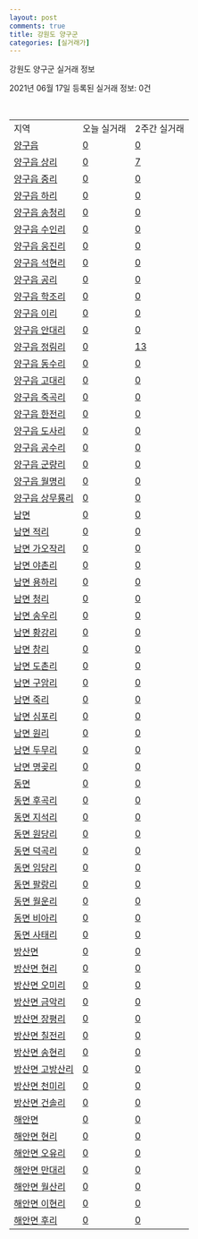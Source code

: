 ```yaml
---
layout: post
comments: true
title: 강원도 양구군
categories: [실거래가]
---
```


강원도 양구군 실거래 정보

2021년 06월 17일 등록된 실거래 정보: 0건

<script type="text/javascript">
  google.charts.load('current', {'packages':['corechart']});
  google.charts.setOnLoadCallback(drawChart);

  function drawChart() {
    var data = google.visualization.arrayToDataTable([['거래일', '매매', '전월세', '전매'], ['2021-03', 1, 0, 0], ['2021-04', 8, 1, 0], ['2021-05', 8, 0, 0], ['2021-06', 2, 0, 0]]);

    var options = {
      title: '최근 유형별 거래량 추이',
      legend: { position: 'bottom' }
    };

    var chart = new google.visualization.LineChart(document.getElementById('columnchart_material'));
    chart.draw(data, (options));
  }
</script>

<div id="columnchart_material" style="width: 450px; margin-left: -35px"></div>
<br>
<table class="sortable">
  <tr>
    <td>지역</td>
    <td>오늘 실거래</td>
    <td>2주간 실거래</td>
  </tr>

  
  <tr class="item">
    <td><a href="4280025000.html">양구읍</a></td>
    <td><a href="4280025000.html">0</a></td>
    <td><a href="4280025000.html">0</a></td>
  </tr>
    

  <tr class="item">
    <td><a href="4280025021.html">양구읍 상리</a></td>
    <td><a href="4280025021.html">0</a></td>
    <td><a href="4280025021.html">7</a></td>
  </tr>
    

  <tr class="item">
    <td><a href="4280025022.html">양구읍 중리</a></td>
    <td><a href="4280025022.html">0</a></td>
    <td><a href="4280025022.html">0</a></td>
  </tr>
    

  <tr class="item">
    <td><a href="4280025023.html">양구읍 하리</a></td>
    <td><a href="4280025023.html">0</a></td>
    <td><a href="4280025023.html">0</a></td>
  </tr>
    

  <tr class="item">
    <td><a href="4280025024.html">양구읍 송청리</a></td>
    <td><a href="4280025024.html">0</a></td>
    <td><a href="4280025024.html">0</a></td>
  </tr>
    

  <tr class="item">
    <td><a href="4280025025.html">양구읍 수인리</a></td>
    <td><a href="4280025025.html">0</a></td>
    <td><a href="4280025025.html">0</a></td>
  </tr>
    

  <tr class="item">
    <td><a href="4280025026.html">양구읍 웅진리</a></td>
    <td><a href="4280025026.html">0</a></td>
    <td><a href="4280025026.html">0</a></td>
  </tr>
    

  <tr class="item">
    <td><a href="4280025027.html">양구읍 석현리</a></td>
    <td><a href="4280025027.html">0</a></td>
    <td><a href="4280025027.html">0</a></td>
  </tr>
    

  <tr class="item">
    <td><a href="4280025028.html">양구읍 공리</a></td>
    <td><a href="4280025028.html">0</a></td>
    <td><a href="4280025028.html">0</a></td>
  </tr>
    

  <tr class="item">
    <td><a href="4280025029.html">양구읍 학조리</a></td>
    <td><a href="4280025029.html">0</a></td>
    <td><a href="4280025029.html">0</a></td>
  </tr>
    

  <tr class="item">
    <td><a href="4280025030.html">양구읍 이리</a></td>
    <td><a href="4280025030.html">0</a></td>
    <td><a href="4280025030.html">0</a></td>
  </tr>
    

  <tr class="item">
    <td><a href="4280025031.html">양구읍 안대리</a></td>
    <td><a href="4280025031.html">0</a></td>
    <td><a href="4280025031.html">0</a></td>
  </tr>
    

  <tr class="item">
    <td><a href="4280025032.html">양구읍 정림리</a></td>
    <td><a href="4280025032.html">0</a></td>
    <td><a href="4280025032.html">13</a></td>
  </tr>
    

  <tr class="item">
    <td><a href="4280025033.html">양구읍 동수리</a></td>
    <td><a href="4280025033.html">0</a></td>
    <td><a href="4280025033.html">0</a></td>
  </tr>
    

  <tr class="item">
    <td><a href="4280025034.html">양구읍 고대리</a></td>
    <td><a href="4280025034.html">0</a></td>
    <td><a href="4280025034.html">0</a></td>
  </tr>
    

  <tr class="item">
    <td><a href="4280025035.html">양구읍 죽곡리</a></td>
    <td><a href="4280025035.html">0</a></td>
    <td><a href="4280025035.html">0</a></td>
  </tr>
    

  <tr class="item">
    <td><a href="4280025036.html">양구읍 한전리</a></td>
    <td><a href="4280025036.html">0</a></td>
    <td><a href="4280025036.html">0</a></td>
  </tr>
    

  <tr class="item">
    <td><a href="4280025037.html">양구읍 도사리</a></td>
    <td><a href="4280025037.html">0</a></td>
    <td><a href="4280025037.html">0</a></td>
  </tr>
    

  <tr class="item">
    <td><a href="4280025038.html">양구읍 공수리</a></td>
    <td><a href="4280025038.html">0</a></td>
    <td><a href="4280025038.html">0</a></td>
  </tr>
    

  <tr class="item">
    <td><a href="4280025039.html">양구읍 군량리</a></td>
    <td><a href="4280025039.html">0</a></td>
    <td><a href="4280025039.html">0</a></td>
  </tr>
    

  <tr class="item">
    <td><a href="4280025040.html">양구읍 월명리</a></td>
    <td><a href="4280025040.html">0</a></td>
    <td><a href="4280025040.html">0</a></td>
  </tr>
    

  <tr class="item">
    <td><a href="4280025041.html">양구읍 상무룡리</a></td>
    <td><a href="4280025041.html">0</a></td>
    <td><a href="4280025041.html">0</a></td>
  </tr>
    

  <tr class="item">
    <td><a href="4280031000.html">남면</a></td>
    <td><a href="4280031000.html">0</a></td>
    <td><a href="4280031000.html">0</a></td>
  </tr>
    

  <tr class="item">
    <td><a href="4280031021.html">남면 적리</a></td>
    <td><a href="4280031021.html">0</a></td>
    <td><a href="4280031021.html">0</a></td>
  </tr>
    

  <tr class="item">
    <td><a href="4280031022.html">남면 가오작리</a></td>
    <td><a href="4280031022.html">0</a></td>
    <td><a href="4280031022.html">0</a></td>
  </tr>
    

  <tr class="item">
    <td><a href="4280031023.html">남면 야촌리</a></td>
    <td><a href="4280031023.html">0</a></td>
    <td><a href="4280031023.html">0</a></td>
  </tr>
    

  <tr class="item">
    <td><a href="4280031024.html">남면 용하리</a></td>
    <td><a href="4280031024.html">0</a></td>
    <td><a href="4280031024.html">0</a></td>
  </tr>
    

  <tr class="item">
    <td><a href="4280031025.html">남면 청리</a></td>
    <td><a href="4280031025.html">0</a></td>
    <td><a href="4280031025.html">0</a></td>
  </tr>
    

  <tr class="item">
    <td><a href="4280031026.html">남면 송우리</a></td>
    <td><a href="4280031026.html">0</a></td>
    <td><a href="4280031026.html">0</a></td>
  </tr>
    

  <tr class="item">
    <td><a href="4280031027.html">남면 황강리</a></td>
    <td><a href="4280031027.html">0</a></td>
    <td><a href="4280031027.html">0</a></td>
  </tr>
    

  <tr class="item">
    <td><a href="4280031028.html">남면 창리</a></td>
    <td><a href="4280031028.html">0</a></td>
    <td><a href="4280031028.html">0</a></td>
  </tr>
    

  <tr class="item">
    <td><a href="4280031029.html">남면 도촌리</a></td>
    <td><a href="4280031029.html">0</a></td>
    <td><a href="4280031029.html">0</a></td>
  </tr>
    

  <tr class="item">
    <td><a href="4280031030.html">남면 구암리</a></td>
    <td><a href="4280031030.html">0</a></td>
    <td><a href="4280031030.html">0</a></td>
  </tr>
    

  <tr class="item">
    <td><a href="4280031031.html">남면 죽리</a></td>
    <td><a href="4280031031.html">0</a></td>
    <td><a href="4280031031.html">0</a></td>
  </tr>
    

  <tr class="item">
    <td><a href="4280031032.html">남면 심포리</a></td>
    <td><a href="4280031032.html">0</a></td>
    <td><a href="4280031032.html">0</a></td>
  </tr>
    

  <tr class="item">
    <td><a href="4280031033.html">남면 원리</a></td>
    <td><a href="4280031033.html">0</a></td>
    <td><a href="4280031033.html">0</a></td>
  </tr>
    

  <tr class="item">
    <td><a href="4280031034.html">남면 두무리</a></td>
    <td><a href="4280031034.html">0</a></td>
    <td><a href="4280031034.html">0</a></td>
  </tr>
    

  <tr class="item">
    <td><a href="4280031035.html">남면 명곶리</a></td>
    <td><a href="4280031035.html">0</a></td>
    <td><a href="4280031035.html">0</a></td>
  </tr>
    

  <tr class="item">
    <td><a href="4280032000.html">동면</a></td>
    <td><a href="4280032000.html">0</a></td>
    <td><a href="4280032000.html">0</a></td>
  </tr>
    

  <tr class="item">
    <td><a href="4280032021.html">동면 후곡리</a></td>
    <td><a href="4280032021.html">0</a></td>
    <td><a href="4280032021.html">0</a></td>
  </tr>
    

  <tr class="item">
    <td><a href="4280032022.html">동면 지석리</a></td>
    <td><a href="4280032022.html">0</a></td>
    <td><a href="4280032022.html">0</a></td>
  </tr>
    

  <tr class="item">
    <td><a href="4280032023.html">동면 원당리</a></td>
    <td><a href="4280032023.html">0</a></td>
    <td><a href="4280032023.html">0</a></td>
  </tr>
    

  <tr class="item">
    <td><a href="4280032024.html">동면 덕곡리</a></td>
    <td><a href="4280032024.html">0</a></td>
    <td><a href="4280032024.html">0</a></td>
  </tr>
    

  <tr class="item">
    <td><a href="4280032025.html">동면 임당리</a></td>
    <td><a href="4280032025.html">0</a></td>
    <td><a href="4280032025.html">0</a></td>
  </tr>
    

  <tr class="item">
    <td><a href="4280032026.html">동면 팔랑리</a></td>
    <td><a href="4280032026.html">0</a></td>
    <td><a href="4280032026.html">0</a></td>
  </tr>
    

  <tr class="item">
    <td><a href="4280032027.html">동면 월운리</a></td>
    <td><a href="4280032027.html">0</a></td>
    <td><a href="4280032027.html">0</a></td>
  </tr>
    

  <tr class="item">
    <td><a href="4280032028.html">동면 비아리</a></td>
    <td><a href="4280032028.html">0</a></td>
    <td><a href="4280032028.html">0</a></td>
  </tr>
    

  <tr class="item">
    <td><a href="4280032029.html">동면 사태리</a></td>
    <td><a href="4280032029.html">0</a></td>
    <td><a href="4280032029.html">0</a></td>
  </tr>
    

  <tr class="item">
    <td><a href="4280033000.html">방산면</a></td>
    <td><a href="4280033000.html">0</a></td>
    <td><a href="4280033000.html">0</a></td>
  </tr>
    

  <tr class="item">
    <td><a href="4280033021.html">방산면 현리</a></td>
    <td><a href="4280033021.html">0</a></td>
    <td><a href="4280033021.html">0</a></td>
  </tr>
    

  <tr class="item">
    <td><a href="4280033022.html">방산면 오미리</a></td>
    <td><a href="4280033022.html">0</a></td>
    <td><a href="4280033022.html">0</a></td>
  </tr>
    

  <tr class="item">
    <td><a href="4280033023.html">방산면 금악리</a></td>
    <td><a href="4280033023.html">0</a></td>
    <td><a href="4280033023.html">0</a></td>
  </tr>
    

  <tr class="item">
    <td><a href="4280033024.html">방산면 장평리</a></td>
    <td><a href="4280033024.html">0</a></td>
    <td><a href="4280033024.html">0</a></td>
  </tr>
    

  <tr class="item">
    <td><a href="4280033025.html">방산면 칠전리</a></td>
    <td><a href="4280033025.html">0</a></td>
    <td><a href="4280033025.html">0</a></td>
  </tr>
    

  <tr class="item">
    <td><a href="4280033026.html">방산면 송현리</a></td>
    <td><a href="4280033026.html">0</a></td>
    <td><a href="4280033026.html">0</a></td>
  </tr>
    

  <tr class="item">
    <td><a href="4280033027.html">방산면 고방산리</a></td>
    <td><a href="4280033027.html">0</a></td>
    <td><a href="4280033027.html">0</a></td>
  </tr>
    

  <tr class="item">
    <td><a href="4280033028.html">방산면 천미리</a></td>
    <td><a href="4280033028.html">0</a></td>
    <td><a href="4280033028.html">0</a></td>
  </tr>
    

  <tr class="item">
    <td><a href="4280033029.html">방산면 건솔리</a></td>
    <td><a href="4280033029.html">0</a></td>
    <td><a href="4280033029.html">0</a></td>
  </tr>
    

  <tr class="item">
    <td><a href="4280034000.html">해안면</a></td>
    <td><a href="4280034000.html">0</a></td>
    <td><a href="4280034000.html">0</a></td>
  </tr>
    

  <tr class="item">
    <td><a href="4280034021.html">해안면 현리</a></td>
    <td><a href="4280034021.html">0</a></td>
    <td><a href="4280034021.html">0</a></td>
  </tr>
    

  <tr class="item">
    <td><a href="4280034022.html">해안면 오유리</a></td>
    <td><a href="4280034022.html">0</a></td>
    <td><a href="4280034022.html">0</a></td>
  </tr>
    

  <tr class="item">
    <td><a href="4280034023.html">해안면 만대리</a></td>
    <td><a href="4280034023.html">0</a></td>
    <td><a href="4280034023.html">0</a></td>
  </tr>
    

  <tr class="item">
    <td><a href="4280034024.html">해안면 월산리</a></td>
    <td><a href="4280034024.html">0</a></td>
    <td><a href="4280034024.html">0</a></td>
  </tr>
    

  <tr class="item">
    <td><a href="4280034025.html">해안면 이현리</a></td>
    <td><a href="4280034025.html">0</a></td>
    <td><a href="4280034025.html">0</a></td>
  </tr>
    

  <tr class="item">
    <td><a href="4280034026.html">해안면 후리</a></td>
    <td><a href="4280034026.html">0</a></td>
    <td><a href="4280034026.html">0</a></td>
  </tr>
    


</table>


    